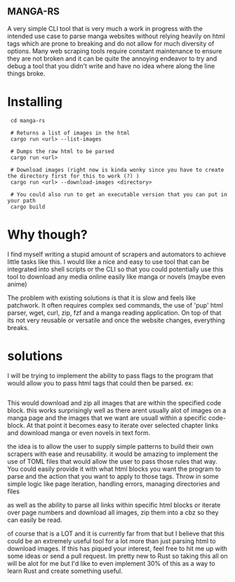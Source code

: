 ## MANGA-RS

A very simple CLI tool that is very much a work in progress with the intended use case to parse manga websites 
without relying heavily on html tags which are prone to breaking and do not allow for much diversity of options.
Many web scraping tools require constant maintenance to ensure they are not broken and it can be quite the annoying
endeavor to try and debug a tool that you didn't write and have no idea where along the line things broke.

# Installing
```git clone https://github.com/sweetbbak/manga-rs.git 
 cd manga-rs

 # Returns a list of images in the html
 cargo run <url> --list-images

 # Dumps the raw html to be parsed
 cargo run <url> 

 # Download images (right now is kinda wonky since you have to create the directory first for this to work (?) )
 cargo run <url> --download-images <directory>

 # You could also run to get an executable version that you can put in your path 
 cargo build
```
# Why though?

I find myself writing a stupid amount of scrapers and automators to achieve little tasks like this.
I would like a nice and easy to use tool that can be integrated into shell scripts or the CLI so that
you could potentially use this tool to download any media online easily like manga or novels (maybe even anime)

The problem with existing solutions is that it is slow and feels like patchwork. It often requires complex
sed commands, the use of 'pup' html parser, wget, curl, zip, fzf and a manga reading application. On top of that
its not very reusable or versatile and once the website changes, everything breaks.

# solutions
I will be trying to implement the ability to pass flags to the program that would allow you to pass html tags
that could then be parsed.
ex:
```manga-rs https://website.com --parse-block h3.reader-container>a --download-images
```
This would download and zip all images that are within the specified code block.
this works surprisingly well as there arent usually alot of images on a manga page and the images that we want are
usuall within a specific code-block. At that point it becomes easy to iterate over selected chapter links and download
manga or even novels in text form.

the idea is to allow the user to supply simple patterns to build their own scrapers with ease and reusability.
it would be amazing to implement the use of TOML files that would allow the user to pass those rules that way. 
You could easily provide it with what html blocks you want the program to parse and the action that you want to 
apply to those tags. Throw in some simple logic like page iteration, handling errors, managing directories and files

as well as the ability to parse all links within specific html blocks or iterate over page numbers and download
all images, zip them into a cbz so they can easily be read.

of course that is a LOT and it is currently far from that but I believe that this could be an extremely useful
tool for a lot more than just parsing html to download images. If this has piqued your interest, feel free to 
hit me up with some ideas or send a pull request. Im pretty new to Rust so taking this all on will be alot for me
but I'd like to even implement 30% of this as a way to learn Rust and create something useful.
